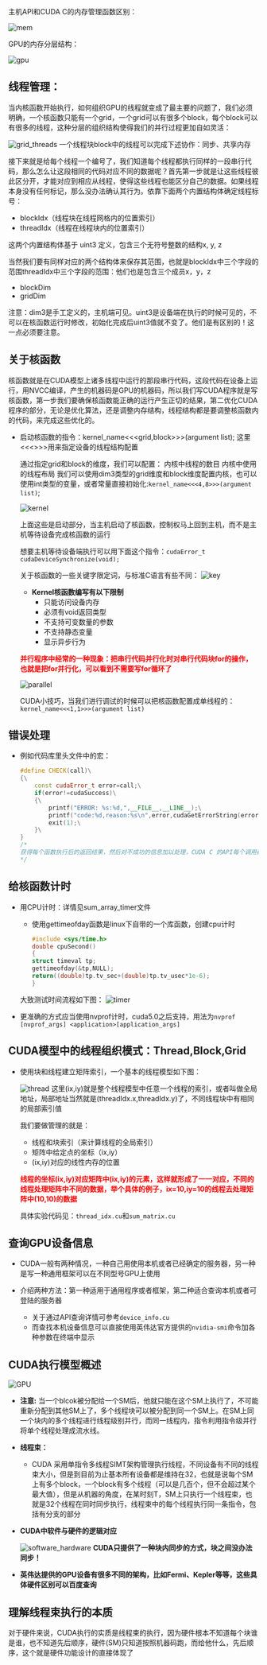 主机API和CUDA C的内存管理函数区别：

![mem](imgs/memrory.png)

GPU的内存分层结构：

![gpu](imgs/gpu.png)

## **线程管理：**
当内核函数开始执行，如何组织GPU的线程就变成了最主要的问题了，我们必须明确，一个核函数只能有一个grid，一个grid可以有很多个block，每个block可以有很多的线程，这种分层的组织结构使得我们的并行过程更加自如灵活：

![grid_threads](imgs/grid.png)
一个线程块block中的线程可以完成下述协作：同步、共享内存

接下来就是给每个线程一个编号了，我们知道每个线程都执行同样的一段串行代码，那么怎么让这段相同的代码对应不同的数据呢？首先第一步就是让这些线程彼此区分开，才能对应到相应从线程，使得这些线程也能区分自己的数据。如果线程本身没有任何标记，那么没办法确认其行为。依靠下面两个内置结构体确定线程标号：
- blockIdx（线程块在线程网格内的位置索引）
- threadIdx（线程在线程块内的位置索引）

这两个内置结构体基于 uint3 定义，包含三个无符号整数的结构x, y, z

当然我们要有同样对应的两个结构体来保存其范围，也就是blockIdx中三个字段的范围threadIdx中三个字段的范围：他们也是包含三个成员x，y，z
- blockDim
- gridDim

注意：dim3是手工定义的，主机端可见。uint3是设备端在执行的时候可见的，不可以在核函数运行时修改，初始化完成后uint3值就不变了。他们是有区别的！这一点必须要注意。


## **关于核函数**

核函数就是在CUDA模型上诸多线程中运行的那段串行代码，这段代码在设备上运行，用NVCC编译，产生的机器码是GPU的机器码，所以我们写CUDA程序就是写核函数，第一步我们要确保核函数能正确的运行产生正切的结果，第二优化CUDA程序的部分，无论是优化算法，还是调整内存结构，线程结构都是要调整核函数内的代码，来完成这些优化的。

- 启动核函数的指令：kernel_name<<<grid,block>>>(argument list); 这里<<<>>>用来指定设备的线程结构配置

    通过指定grid和block的维度，我们可以配置：
        内核中线程的数目
        内核中使用的线程布局
    我们可以使用dim3类型的grid维度和block维度配置内核，也可以使用int类型的变量，或者常量直接初始化:`kernel_name<<<4,8>>>(argument list)`;

    ![kernel](imgs/kernel.png)

    上面这些是启动部分，当主机启动了核函数，控制权马上回到主机，而不是主机等待设备完成核函数的运行

    想要主机等待设备端执行可以用下面这个指令：`cudaError_t cudaDeviceSynchronize(void);`

    关于核函数的一些关键字限定词，与标准C语言有些不同：
    ![key](imgs/keyword.png)

    - **Kernel核函数编写有以下限制**
        - 只能访问设备内存
        - 必须有void返回类型
        - 不支持可变数量的参数
        - 不支持静态变量
        - 显示异步行为

    <font color='red'>**并行程序中经常的一种现象：把串行代码并行化时对串行代码块for的操作，也就是把for并行化，可以看到不需要写for循环了**</font>

    ![parallel](imgs/parallel.png)

    CUDA小技巧，当我们进行调试的时候可以把核函数配置成单线程的：`kernel_name<<<1,1>>>(argument list)`

## **错误处理**

- 例如代码库里头文件中的宏：

    ```c++
    #define CHECK(call)\
    {\
        const cudaError_t error=call;\
        if(error!=cudaSuccess)\
        {\
            printf("ERROR: %s:%d,",__FILE__,__LINE__);\
            printf("code:%d,reason:%s\n",error,cudaGetErrorString(error));\
            exit(1);\
        }\
    }
    /*
    获得每个函数执行后的返回结果，然后对不成功的信息加以处理，CUDA C 的API每个调用都会返回一个错误代码，这个代码我们就可以好好利用了，当然在release版本中可以去除这部分，但是开发的时候一定要有的
    */
    ```

## **给核函数计时**

- 用CPU计时：详情见sum_array_timer文件

    - 使用gettimeofday函数是linux下自带的一个库函数，创建cpu计时
        ```c++
        #include <sys/time.h>
        double cpuSecond()
        {
        struct timeval tp;
        gettimeofday(&tp,NULL);
        return((double)tp.tv_sec+(double)tp.tv_usec*1e-6);
        }
        ```

    大致测试时间流程如下图：
    ![timer](imgs/timer.png)

- 更准确的方式应当使用nvprof计时，cuda5.0之后支持，用法为`nvprof [nvprof_args] <application>[application_args]`


## **CUDA模型中的线程组织模式：Thread,Block,Grid**

- 使用块和线程建立矩阵索引，一个基本的线程模型如下图：

    ![thread](imgs/thread_model.png)
    这里(ix,iy)就是整个线程模型中任意一个线程的索引，或者叫做全局地址，局部地址当然就是(threadIdx.x,threadIdx.y)了，不同线程块中有相同的局部索引值

    我们要做管理的就是：
    - 线程和块索引（来计算线程的全局索引）
    - 矩阵中给定点的坐标（ix,iy）
    - (ix,iy)对应的线性内存的位置

    <font color='red'>**线程的坐标(ix,iy)对应矩阵中(ix,iy)的元素，这样就形成了一一对应，不同的线程处理矩阵中不同的数据，举个具体的例子，ix=10,iy=10的线程去处理矩阵中(10,10)的数据**</font>

    具体实验代码见：`thread_idx.cu`和`sum_matrix.cu`

## **查询GPU设备信息**

- CUDA一般有两种情况，一种自己用使用本机或者已经确定的服务器，另一种是写一种通用框架可以在不同型号GPU上使用

- 介绍两种方法：第一种适用于通用程序或者框架，第二种适合查询本机或者可登陆的服务器
    - 关于通过API查询详情可参考`device_info.cu`
    - 而查找本机设备信息可以直接使用英伟达官方提供的`nvidia-smi`命令加各种参数在终端中显示

## **CUDA执行模型概述**

![GPU](imgs/GPU.png)

- **注意:** 当一个blcok被分配给一个SM后，他就只能在这个SM上执行了，不可能重新分配到其他SM上了，多个线程块可以被分配到同一个SM上。在SM上同一个块内的多个线程进行线程级别并行，而同一线程内，指令利用指令级并行将单个线程处理成流水线。

- **线程束：**

    - CUDA 采用单指令多线程SIMT架构管理执行线程，不同设备有不同的线程束大小，但是到目前为止基本所有设备都是维持在32，也就是说每个SM上有多个block，一个block有多个线程（可以是几百个，但不会超过某个最大值），但是从机器的角度，在某时刻T，SM上只执行一个线程束，也就是32个线程在同时同步执行，线程束中的每个线程执行同一条指令，包括有分支的部分


- **CUDA中软件与硬件的逻辑对应**

    ![software_hardware](imgs/soft_hard.png)
    **CUDA只提供了一种块内同步的方式，块之间没办法同步！**

- **英伟达提供的GPU设备有很多不同的架构，比如Fermi、Kepler等等，这些具体硬件区别可以百度查询**


## **理解线程束执行的本质**

对于硬件来说，CUDA执行的实质是线程束的执行，因为硬件根本不知道每个块谁是谁，也不知道先后顺序，硬件(SM)只知道按照机器码跑，而给他什么，先后顺序，这个就是硬件功能设计的直接体现了